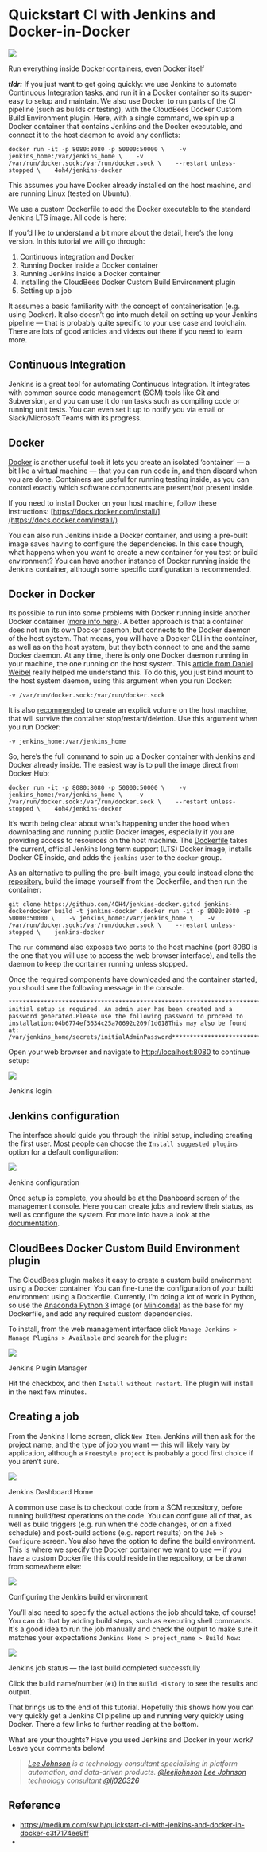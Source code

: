 
# Quickstart CI with Jenkins and Docker-in-Docker

![](./assets/jenkins-docker-in-docker-agent/1_S2nkE48UG4NKD-yOOvRwug.png)

Run everything inside Docker containers, even Docker itself

**_tldr:_** If you just want to get going quickly: we use Jenkins to automate Continuous Integration tasks, and run it in a Docker container so its super-easy to setup and maintain. We also use Docker to run parts of the CI pipeline (such as builds or testing), with the CloudBees Docker Custom Build Environment plugin. Here, with a single command, we spin up a Docker container that contains Jenkins and the Docker executable, and connect it to the host daemon to avoid any conflicts:

```
docker run -it -p 8080:8080 -p 50000:50000 \    -v jenkins_home:/var/jenkins_home \    -v /var/run/docker.sock:/var/run/docker.sock \    --restart unless-stopped \    4oh4/jenkins-docker
```

This assumes you have Docker already installed on the host machine, and are running Linux (tested on Ubuntu).

We use a custom Dockerfile to add the Docker executable to the standard Jenkins LTS image. All code is here:

If you’d like to understand a bit more about the detail, here’s the long version. In this tutorial we will go through:

1.  Continuous integration and Docker
2.  Running Docker inside a Docker container
3.  Running Jenkins inside a Docker container
4.  Installing the CloudBees Docker Custom Build Environment plugin
5.  Setting up a job

It assumes a basic familiarity with the concept of containerisation (e.g. using Docker). It also doesn’t go into much detail on setting up your Jenkins pipeline — that is probably quite specific to your use case and toolchain. There are lots of good articles and videos out there if you need to learn more.

## Continuous Integration

Jenkins is a great tool for automating Continuous Integration. It integrates with common source code management (SCM) tools like Git and Subversion, and you can use it do run tasks such as compiling code or running unit tests. You can even set it up to notify you via email or Slack/Microsoft Teams with its progress.

## Docker

[Docker](https://www.docker.com/) is another useful tool: it lets you create an isolated ‘container’ — a bit like a virtual machine — that you can run code in, and then discard when you are done. Containers are useful for running testing inside, as you can control exactly which software components are present/not present inside.

If you need to install Docker on your host machine, follow these instructions: [https://docs.docker.com/install/](https://docs.docker.com/install/)

You can also run Jenkins inside a Docker container, and using a pre-built image saves having to configure the dependencies. In this case though, what happens when you want to create a new container for you test or build environment? You can have another instance of Docker running inside the Jenkins container, although some specific configuration is recommended.

## **Docker in Docker**

Its possible to run into some problems with Docker running inside another Docker container ([more info here](https://jpetazzo.github.io/2015/09/03/do-not-use-docker-in-docker-for-ci/)). A better approach is that a container does not run its own Docker daemon, but connects to the Docker daemon of the host system. That means, you will have a Docker CLI in the container, as well as on the host system, but they both connect to one and the same Docker daemon. At any time, there is only one Docker daemon running in your machine, the one running on the host system. This [article from Daniel Weibel](https://itnext.io/docker-in-docker-521958d34efd) really helped me understand this. To do this, you just bind mount to the host system daemon, using this argument when you run Docker:

`-v /var/run/docker.sock:/var/run/docker.sock`

It is also [recommended](https://github.com/jenkinsci/docker/blob/master/README.md) to create an explicit volume on the host machine, that will survive the container stop/restart/deletion. Use this argument when you run Docker:

`-v jenkins_home:/var/jenkins_home`

So, here’s the full command to spin up a Docker container with Jenkins and Docker already inside. The easiest way is to pull the image direct from Docker Hub:

```
docker run -it -p 8080:8080 -p 50000:50000 \    -v jenkins_home:/var/jenkins_home \    -v /var/run/docker.sock:/var/run/docker.sock \    --restart unless-stopped \    4oh4/jenkins-docker
```

It’s worth being clear about what’s happening under the hood when downloading and running public Docker images, especially if you are providing access to resources on the host machine. The [Dockerfile](https://github.com/4OH4/jenkins-docker/blob/master/Dockerfile) takes the current, official Jenkins long term support (LTS) Docker image, installs Docker CE inside, and adds the `jenkins` user to the `docker` group.

As an alternative to pulling the pre-built image, you could instead clone the [repository](https://github.com/4OH4/jenkins-docker), build the image yourself from the Dockerfile, and then run the container:

```
git clone https://github.com/4OH4/jenkins-docker.gitcd jenkins-dockerdocker build -t jenkins-docker .docker run -it -p 8080:8080 -p 50000:50000 \    -v jenkins_home:/var/jenkins_home \    -v /var/run/docker.sock:/var/run/docker.sock \    --restart unless-stopped \    jenkins-docker 
```

The `run` command also exposes two ports to the host machine (port 8080 is the one that you will use to access the web browser interface), and tells the daemon to keep the container running unless stopped.

Once the required components have downloaded and the container started, you should see the following message in the console.

```
*************************************************************************************************************************************************************************************Jenkins initial setup is required. An admin user has been created and a password generated.Please use the following password to proceed to installation:04b6774ef3634c25a70692c209f1d018This may also be found at: /var/jenkins_home/secrets/initialAdminPassword***************************************************************************************************************************************************************************************
```

Open your web browser and navigate to [http://localhost:8080](http://localhost:8080/) to continue setup:

![](./assets/jenkins-docker-in-docker-agent/1_H8aCJfS4XWWlFffDBe1iJg.png)

Jenkins login

## Jenkins configuration

The interface should guide you through the initial setup, including creating the first user. Most people can choose the `Install suggested plugins` option for a default configuration:

![](./assets/jenkins-docker-in-docker-agent/1_hsUWt_EYKrlWvx7frZDuKQ.png)

Jenkins configuration

Once setup is complete, you should be at the Dashboard screen of the management console. Here you can create jobs and review their status, as well as configure the system. For more info have a look at the [documentation](https://jenkins.io/doc/book/getting-started/).

## CloudBees Docker Custom Build Environment plugin

The CloudBees plugin makes it easy to create a custom build environment using a Docker container. You can fine-tune the configuration of your build environment using a Dockerfile. Currently, I’m doing a lot of work in Python, so use the [Anaconda Python 3](https://hub.docker.com/r/continuumio/anaconda3) image (or [Miniconda](https://hub.docker.com/r/continuumio/miniconda3/dockerfile)) as the base for my Dockerfile, and add any required custom dependencies.

To install, from the web management interface click `Manage Jenkins > Manage Plugins > Available` and search for the plugin:

![](./assets/jenkins-docker-in-docker-agent/1_4Ii1Jr367FD4jcUtteQLNg.png)

Jenkins Plugin Manager

Hit the checkbox, and then `Install without restart`. The plugin will install in the next few minutes.

## Creating a job

From the Jenkins Home screen, click `New Item`. Jenkins will then ask for the project name, and the type of job you want — this will likely vary by application, although a `Freestyle project` is probably a good first choice if you aren’t sure.

![](./assets/jenkins-docker-in-docker-agent/1_moejzphiwIqij9rC38JxKA.png)

Jenkins Dashboard Home

A common use case is to checkout code from a SCM repository, before running build/test operations on the code. You can configure all of that, as well as build triggers (e.g. run when the code changes, or on a fixed schedule) and post-build actions (e.g. report results) on the `Job > Configure` screen. You also have the option to define the build environment. This is where we specify the Docker container we want to use — if you have a custom Dockerfile this could reside in the repository, or be drawn from somewhere else:

![](./assets/jenkins-docker-in-docker-agent/1_5KC311EpteyVufDBxk3fhQ.png)

Configuring the Jenkins build environment

You’ll also need to specify the actual actions the job should take, of course! You can do that by adding build steps, such as executing shell commands. It's a good idea to run the job manually and check the output to make sure it matches your expectations `Jenkins Home > project_name > Build Now:`

![](./assets/jenkins-docker-in-docker-agent/1_fvX_IkYdW-shVsGIJBemlQ.png)

Jenkins job status — the last build completed successfully

Click the build name/number (`#1`) in the `Build History` to see the results and output.

That brings us to the end of this tutorial. Hopefully this shows how you can very quickly get a Jenkins CI pipeline up and running very quickly using Docker. There a few links to further reading at the bottom.

What are your thoughts? Have you used Jenkins and Docker in your work? Leave your comments below!

> [_Lee Johnson_](https://www.linkedin.com/in/leejjohnson/) _is a technology consultant specialising in platform automation, and data-driven products._ [_@leejjohnson_](https://www.linkedin.com/in/leejjohnson/)
> [_Lee Johnson_](https://twitter.com/lj020326) _technology consultant_ [_@lj020326_](https://twitter.com/lj020326)

## Reference

* https://medium.com/swlh/quickstart-ci-with-jenkins-and-docker-in-docker-c3f7174ee9ff
* 